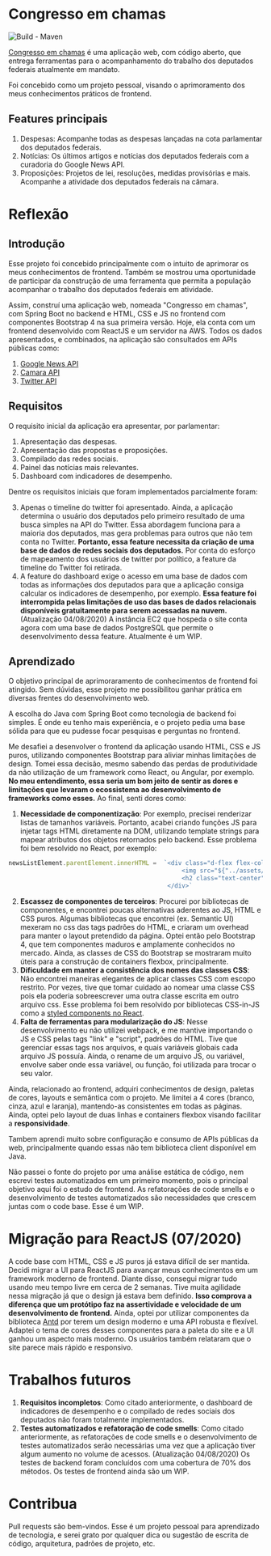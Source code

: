 # Congresso em chamas
![Build - Maven](https://github.com/gpr-indevelopment/congresso_em_chamas/workflows/Java%20CI%20with%20Maven/badge.svg?event=push)

[Congresso em chamas](https://congresso-em-chamas.herokuapp.com/) é uma aplicação web, com código aberto, que entrega ferramentas para o acompanhamento do trabalho dos deputados federais atualmente em mandato. 

Foi concebido como um projeto pessoal, visando o aprimoramento dos meus conhecimentos práticos de frontend.

## Features principais

 1. Despesas: Acompanhe todas as despesas lançadas na cota parlamentar dos deputados federais.
 2. Notícias: Os últimos artigos e notícias dos deputados federais com a curadoria do Google News API.
 3. Proposições: Projetos de lei, resoluções, medidas provisórias e mais. Acompanhe a atividade dos deputados federais na câmara.

# Reflexão
## Introdução
Esse projeto foi concebido principalmente com o intuito de aprimorar os meus conhecimentos de frontend. Também se mostrou uma oportunidade de participar da construção de uma ferramenta que permita a população acompanhar o trabalho dos deputados federais em atividade.

Assim, construí uma aplicação web, nomeada "Congresso em chamas", com Spring Boot no backend e HTML, CSS e JS no frontend com componentes Bootstrap 4 na sua primeira versão. Hoje, ela conta com um frontend desenvolvido com ReactJS e um servidor na AWS. Todos os dados apresentados, e combinados, na aplicação são consultados em APIs públicas como:

 1. [Google News API](https://newsapi.org/s/google-news-br-api)
 2. [Camara API](https://dadosabertos.camara.leg.br/swagger/api.html)
 3. [Twitter API](https://developer.twitter.com/en/docs/api-reference-index)

## Requisitos  

O requisito inicial da aplicação era apresentar, por parlamentar:

 1. Apresentação das despesas.
 2. Apresentação das propostas e proposições.
 3. Compilado das redes sociais.
 4. Painel das notícias mais relevantes.
 5. Dashboard com indicadores de desempenho.

Dentre os requisitos iniciais que foram implementados parcialmente foram:

 3. Apenas o timeline do twitter foi apresentado. Ainda, a aplicação determina o usuário dos deputados pelo primeiro resultado de uma busca simples na API do Twitter. Essa abordagem funciona para a maioria dos deputados, mas gera problemas para outros que não tem conta no Twitter. **Portanto, essa feature necessita da criação de uma base de dados de redes sociais dos deputados.** Por conta do esforço de mapeamento dos usuários de twitter por político, a feature da timeline do Twitter foi retirada.
 5. A feature do dashboard exige o acesso em uma base de dados com todas as informações dos deputados para que a aplicação consiga calcular os indicadores de desempenho, por exemplo. **Essa feature foi interrompida pelas limitações de uso das bases de dados relacionais disponíveis gratuitamente para serem acessadas na nuvem.** (Atualização 04/08/2020) A instância EC2 que hospeda o site conta agora com uma base de dados PostgreSQL que permite o desenvolvimento dessa feature. Atualmente é um WIP.

## Aprendizado

O objetivo principal de aprimoraramento de conhecimentos de frontend foi atingido. Sem dúvidas, esse projeto me possibilitou ganhar prática em diversas frentes do desenvolvimento web.

A escolha do Java com Spring Boot como tecnologia de backend foi simples. É onde eu tenho mais experiência, e o projeto pedia uma base sólida para que eu pudesse focar pesquisas e perguntas no frontend.

Me desafiei a desenvolver o frontend da aplicação usando HTML, CSS e JS puros, utilizando componentes Bootstrap para aliviar minhas limitações de design. Tomei essa decisão, mesmo sabendo das perdas de produtividade da não utilização de um framework como React, ou Angular, por exemplo. **No meu entendimento, essa seria um bom jeito de sentir as dores e limitações que levaram o ecossistema ao desenvolvimento de frameworks como esses.** Ao final, senti dores como:

 1. **Necessidade de componentização**: Por exemplo, precisei renderizar listas de tamanhos variáveis. Portanto, acabei criando funções JS para injetar tags HTML diretamente na DOM, utilizando template strings para mapear atributos dos objetos retornados pelo backend. Esse problema foi bem resolvido no React, por exemplo:
```javascript
newsListElement.parentElement.innerHTML =  `<div class="d-flex flex-column justify-content-center align-items-center">
												<img src="${"../assets/perfil-nobackground.png"}" height="200">
												<h2 class="text-center">Nenhuma notícia recente encontrada.</h2>
											</div>`
```
 2. **Escassez de componentes de terceiros**: Procurei por bibliotecas de componentes, e encontrei poucas alternativas aderentes ao JS, HTML e CSS puros. Algumas bibliotecas que encontrei (ex. Semantic UI) mexeram no css das tags padrões do HTML, e criaram um overhead para manter o layout pretendido da página. Optei então pelo Bootstrap 4, que tem componentes maduros e amplamente conhecidos no mercado. Ainda, as classes de CSS do Bootstrap se mostraram muito úteis para a construção de containers flexbox, principalmente.
 3. **Dificuldade em manter a consistência dos nomes das classes CSS**: Não encontrei maneiras elegantes de aplicar classes CSS com escopo restrito. Por vezes, tive que tomar cuidado ao nomear uma classe CSS pois ela poderia sobreescrever uma outra classe escrita em outro arquivo css. Esse problema foi bem resolvido por bibliotecas CSS-in-JS como a [styled components no React](https://styled-components.com/).
 4. **Falta de ferramentas para modularização do JS**: Nesse desenvolvimento eu não utilizei webpack, e me mantive importando o JS e CSS pelas tags "link" e "script", padrões do HTML. Tive que gerenciar essas tags nos arquivos, e quais variáveis globais cada arquivo JS possuía. Ainda, o rename de um arquivo JS, ou variável, envolve saber onde essa variável, ou função, foi utilizada para trocar o seu valor. 

Ainda, relacionado ao frontend, adquiri conhecimentos de design, paletas de cores, layouts e semântica com o projeto. Me limitei a 4 cores (branco, cinza, azul e laranja), mantendo-as consistentes em todas as páginas. Ainda, optei pelo layout de duas linhas e containers flexbox visando facilitar a **responsividade**.

Tambem aprendi muito sobre configuração e consumo de APIs públicas da web, principalmente quando essas não tem biblioteca client disponível em Java. 

Não passei o fonte do projeto por uma análise estática de código, nem escrevi testes automatizados em um primeiro momento, pois o principal objetivo aqui foi o estudo de frontend. As refatorações de code smells e o desenvolvimento de testes automatizados são necessidades que crescem juntas com o code base. Esse é um WIP.

# Migração para ReactJS (07/2020)

A code base com HTML, CSS e JS puros já estava difícil de ser mantida. Decidi migrar a UI para ReactJS para avançar meus conhecimentos em um framework moderno de frontend. Diante disso, consegui migrar tudo usando meu tempo livre em cerca de 2 semanas. Tive muita agilidade nessa migração já que o design já estava bem definido. **Isso comprova a diferença que um protótipo faz na assertividade e velocidade de um desenvolvimento de frontend.** Ainda, optei por utilizar componentes da biblioteca [Antd](https://ant.design/) por terem um design moderno e uma API robusta e flexível. Adaptei o tema de cores desses componentes para a paleta do site e a UI ganhou um aspecto mais moderno. Os usuários também relataram que o site parece mais rápido e responsivo.

# Trabalhos futuros

1. **Requisitos incompletos**: Como citado anteriormente, o dashboard de indicadores de desempenho e o compilado de redes sociais dos deputados não foram totalmente implementados.
2. **Testes automatizados e refatoração de code smells**: Como citado anteriormente, as refatorações de code smells e o desenvolvimento de testes automatizados serão necessárias uma vez que a aplicação tiver algum aumento no volume de acessos. (Atualização 04/08/2020) Os testes de backend foram concluídos com uma cobertura de 70% dos métodos. Os testes de frontend ainda são um WIP.

# Contribua
Pull requests são bem-vindos. Esse é um projeto pessoal para aprendizado de tecnologia, e serei grato por qualquer dica ou sugestão de escrita de código, arquitetura, padrões de projeto, etc.


